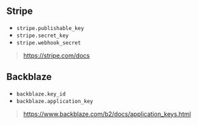 ## Stripe

* `stripe.publishable_key`
* `stripe.secret_key`
* `stripe.webhook_secret`

> https://stripe.com/docs

## Backblaze

* `backblaze.key_id`
* `backblaze.application_key`

> https://www.backblaze.com/b2/docs/application_keys.html

